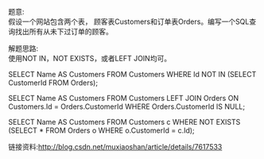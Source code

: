 题意:  
假设一个网站包含两个表， 顾客表Customers和订单表Orders。编写一个SQL查询找出所有从未下过订单的顾客。

解题思路:  
使用NOT IN，NOT EXISTS，或者LEFT JOIN均可。

SELECT Name AS Customers FROM Customers 
WHERE Id NOT IN (SELECT CustomerId FROM Orders);

SELECT Name AS Customers FROM Customers
LEFT JOIN Orders ON Customers.Id = Orders.CustomerId
WHERE Orders.CustomerId IS NULL;

SELECT Name AS Customers FROM Customers c
WHERE NOT EXISTS (SELECT * FROM Orders o WHERE o.CustomerId = c.Id);

链接资料:http://blog.csdn.net/muxiaoshan/article/details/7617533
